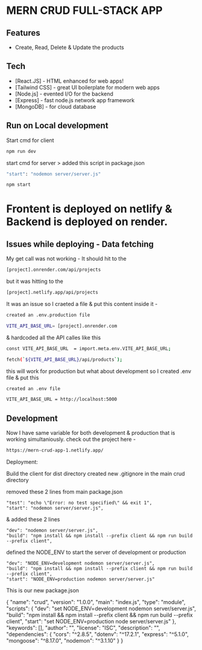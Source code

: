 # MERN CRUD FULL-STACK APP 
## Features

- Create, Read, Delete & Update the products

## Tech

- [React.JS] - HTML enhanced for web apps!
- [Tailwind CSS] - great UI boilerplate for modern web apps
- [Node.js] - evented I/O for the backend
- [Express] - fast node.js network app framework
- [MongoDB] - for cloud database

## Run on Local development
Start cmd for client

```sh
npm run dev
```
start cmd for server > added this script in package.json

```sh
"start": "nodemon server/server.js"

npm start
```
# Frontent is deployed on netlify & Backend is deployed on render.

## Issues while deploying - Data fetching
My get call was not working -
It should hit to the 
```sh
[project].onrender.com/api/projects
```
but it was hitting to the
```sh
[project].netlify.app/api/projects
```

It was an issue so
I craeted a file & put this content inside it -

```sh
created an .env.production file

VITE_API_BASE_URL= [project].onrender.com
```
& hardcoded all the API calles like this 
```sh
const VITE_API_BASE_URL  = import.meta.env.VITE_API_BASE_URL;

fetch(`${VITE_API_BASE_URL}/api/products`);
```
this will work for production but what about development
so I created .env file & put this 


```sh
created an .env file

VITE_API_BASE_URL = http://localhost:5000
```

## Development

Now I have same variable for both development & production that is working simultaniously. 
check out the project here -

```sh
https://mern-crud-app-1.netlify.app/
```




Deployment:

Build the client for dist directory
created new .gitignore in the main crud directory

removed these 2 lines from main package.json 

    "test": "echo \"Error: no test specified\" && exit 1",
    "start": "nodemon server/server.js",

& added these 2 lines 

    "dev": "nodemon server/server.js",
    "build": "npm install && npm install --prefix client && npm run build --prefix client",


defined the NODE_ENV to start the server of development or production

    "dev": "NODE_ENV=development nodemon server/server.js",
    "build": "npm install && npm install --prefix client && npm run build --prefix client",
    "start": "NODE_ENV=production nodemon server/server.js"


This is our new package.json

{
  "name": "crud",
  "version": "1.0.0",
  "main": "index.js",
  "type": "module",
  "scripts": {
    "dev": "set NODE_ENV=development nodemon server/server.js",
    "build": "npm install && npm install --prefix client && npm run build --prefix client",
    "start": "set NODE_ENV=production node server/server.js"
  },
  "keywords": [],
  "author": "",
  "license": "ISC",
  "description": "",
  "dependencies": {
    "cors": "^2.8.5",
    "dotenv": "^17.2.1",
    "express": "^5.1.0",
    "mongoose": "^8.17.0",
    "nodemon": "^3.1.10"
  }
}
